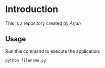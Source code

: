 # Introduction


This is a repository created by *Arjun*


## Usage


Run this command to execute the application:


`python filename.py`
